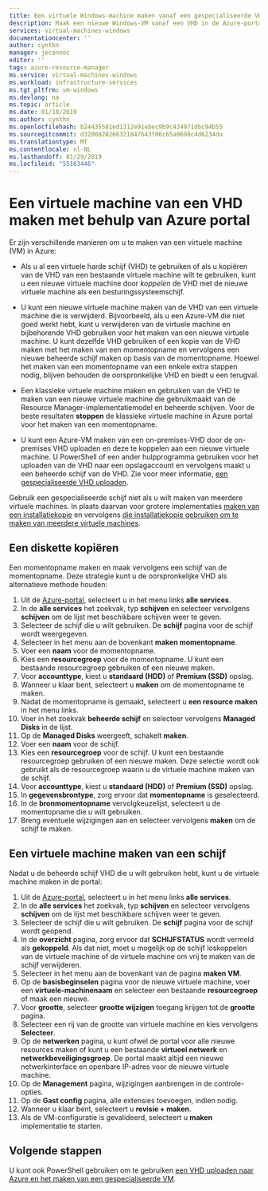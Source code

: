 ```yaml
---
title: Een virtuele Windows-machine maken vanaf een gespecialiseerde VHD in Azure portal | Microsoft Docs
description: Maak een nieuwe Windows-VM vanaf een VHD in de Azure-portal.
services: virtual-machines-windows
documentationcenter: ''
author: cynthn
manager: jeconnoc
editor: ''
tags: azure-resource-manager
ms.service: virtual-machines-windows
ms.workload: infrastructure-services
ms.tgt_pltfrm: vm-windows
ms.devlang: na
ms.topic: article
ms.date: 01/18/2019
ms.author: cynthn
ms.openlocfilehash: b24435501ed1312e91ebec9b9c434971dbc94b55
ms.sourcegitcommit: d3200828266321847643f06c65a0698c4d6234da
ms.translationtype: MT
ms.contentlocale: nl-NL
ms.lasthandoff: 01/29/2019
ms.locfileid: "55163446"
---
```

# <a name="create-a-vm-from-a-vhd-by-using-the-azure-portal"></a>Een virtuele machine van een VHD maken met behulp van Azure portal

Er zijn verschillende manieren om u te maken van een virtuele machine (VM) in Azure: 

- Als u al een virtuele harde schijf (VHD) te gebruiken of als u kopiëren van de VHD van een bestaande virtuele machine wilt te gebruiken, kunt u een nieuwe virtuele machine door *koppelen* de VHD met de nieuwe virtuele machine als een besturingssysteemschijf. 

- U kunt een nieuwe virtuele machine maken van de VHD van een virtuele machine die is verwijderd. Bijvoorbeeld, als u een Azure-VM die niet goed werkt hebt, kunt u verwijderen van de virtuele machine en bijbehorende VHD gebruiken voor het maken van een nieuwe virtuele machine. U kunt dezelfde VHD gebruiken of een kopie van de VHD maken met het maken van een momentopname en vervolgens een nieuwe beheerde schijf maken op basis van de momentopname. Hoewel het maken van een momentopname van een enkele extra stappen nodig, blijven behouden de oorspronkelijke VHD en biedt u een terugval.

- Een klassieke virtuele machine maken en gebruiken van de VHD te maken van een nieuwe virtuele machine die gebruikmaakt van de Resource Manager-implementatiemodel en beheerde schijven. Voor de beste resultaten **stoppen** de klassieke virtuele machine in Azure portal voor het maken van een momentopname.
 
- U kunt een Azure-VM maken van een on-premises-VHD door de on-premises VHD uploaden en deze te koppelen aan een nieuwe virtuele machine. U PowerShell of een ander hulpprogramma gebruiken voor het uploaden van de VHD naar een opslagaccount en vervolgens maakt u een beheerde schijf van de VHD. Zie voor meer informatie, [een gespecialiseerde VHD uploaden](create-vm-specialized.md#option-2-upload-a-specialized-vhd). 

Gebruik een gespecialiseerde schijf niet als u wilt maken van meerdere virtuele machines. In plaats daarvan voor grotere implementaties [maken van een installatiekopie](capture-image-resource.md) en vervolgens [die installatiekopie gebruiken om te maken van meerdere virtuele machines](create-vm-generalized-managed.md).


## <a name="copy-a-disk"></a>Een diskette kopiëren

Een momentopname maken en maak vervolgens een schijf van de momentopname. Deze strategie kunt u de oorspronkelijke VHD als alternatieve methode houden:

1. Uit de [Azure-portal](https://portal.azure.com), selecteert u in het menu links **alle services**.
2. In de **alle services** het zoekvak, typ **schijven** en selecteer vervolgens **schijven** om de lijst met beschikbare schijven weer te geven.
3. Selecteer de schijf die u wilt gebruiken. De **schijf** pagina voor de schijf wordt weergegeven.
4. Selecteer in het menu aan de bovenkant **maken momentopname**. 
5. Voer een **naam** voor de momentopname.
6. Kies een **resourcegroep** voor de momentopname. U kunt een bestaande resourcegroep gebruiken of een nieuwe maken.
7. Voor **accounttype**, kiest u **standaard (HDD)** of **Premium (SSD)** opslag.
8. Wanneer u klaar bent, selecteert u **maken** om de momentopname te maken.
9. Nadat de momentopname is gemaakt, selecteert u **een resource maken** in het menu links.
10. Voer in het zoekvak **beheerde schijf** en selecteer vervolgens **Managed Disks** in de lijst.
11. Op de **Managed Disks** weergeeft, schakelt **maken**.
12. Voer een **naam** voor de schijf.
13. Kies een **resourcegroep** voor de schijf. U kunt een bestaande resourcegroep gebruiken of een nieuwe maken. Deze selectie wordt ook gebruikt als de resourcegroep waarin u de virtuele machine maken van de schijf.
14. Voor **accounttype**, kiest u **standaard (HDD)** of **Premium (SSD)** opslag.
15. In **gegevensbrontype**, zorg ervoor dat **momentopname** is geselecteerd.
16. In de **bronmomentopname** vervolgkeuzelijst, selecteert u de momentopname die u wilt gebruiken.
17. Breng eventuele wijzigingen aan en selecteer vervolgens **maken** om de schijf te maken.

## <a name="create-a-vm-from-a-disk"></a>Een virtuele machine maken van een schijf

Nadat u de beheerde schijf VHD die u wilt gebruiken hebt, kunt u de virtuele machine maken in de portal:

1. Uit de [Azure-portal](https://portal.azure.com), selecteert u in het menu links **alle services**.
2. In de **alle services** het zoekvak, typ **schijven** en selecteer vervolgens **schijven** om de lijst met beschikbare schijven weer te geven.
3. Selecteer de schijf die u wilt gebruiken. De **schijf** pagina voor de schijf wordt geopend.
4. In de **overzicht** pagina, zorg ervoor dat **SCHIJFSTATUS** wordt vermeld als **gekoppeld**. Als dat niet, moet u mogelijk op de schijf loskoppelen van de virtuele machine of de virtuele machine om vrij te maken van de schijf verwijderen.
4. Selecteer in het menu aan de bovenkant van de pagina **maken VM**.
5. Op de **basisbeginselen** pagina voor de nieuwe virtuele machine, voer een **virtuele-machinenaam** en selecteer een bestaande **resourcegroep** of maak een nieuwe.
6. Voor **grootte**, selecteer **grootte wijzigen** toegang krijgen tot de **grootte** pagina.
7. Selecteer een rij van de grootte van virtuele machine en kies vervolgens **Selecteer**.
8. Op de **netwerken** pagina, u kunt ofwel de portal voor alle nieuwe resources maken of kunt u een bestaande **virtueel netwerk** en **netwerkbeveiligingsgroep**. De portal maakt altijd een nieuwe netwerkinterface en openbare IP-adres voor de nieuwe virtuele machine. 
9. Op de **Management** pagina, wijzigingen aanbrengen in de controle-opties.
10. Op de **Gast config** pagina, alle extensies toevoegen, indien nodig.
11. Wanneer u klaar bent, selecteert u **revisie + maken**. 
12. Als de VM-configuratie is gevalideerd, selecteert u **maken** implementatie te starten.

## <a name="next-steps"></a>Volgende stappen

U kunt ook PowerShell gebruiken om te gebruiken [een VHD uploaden naar Azure en het maken van een gespecialiseerde VM](create-vm-specialized.md).


